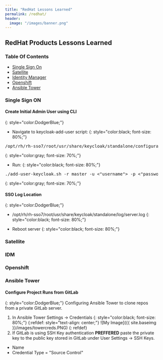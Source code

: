 ```yaml
---
title: "RedHat Lessons Learned"
permalink: /redhat/
header:
  image: "/images/banner.png"
---
```

## RedHat Products Lessons Learned

### Table Of Contents
* <a href="#SSO"> Single Sign On </a>
* <a href="#Satellite"> Satellite </a>
* <a href="#IDM"> Identity Manager </a>
* <a href="#Openshift"> Openshift </a>
* <a href="#AnsibleTower"> Ansible Tower </a>

<h3 id="SSO">Single Sign ON</h3>
<h4> Create Initial Admin User using CLI </h4>
{: style="color:DodgerBlue;"}

* Navigate to keycloak-add-user script:
{: style="color:black; font-size: 80%;"}
<pre>
/opt/rh/rh-sso7/root/usr/share/keycloak/standalone/configuration/keycloak-add-user.sh
</pre>
{: style="color:gray; font-size: 70%;"}

* Run:
{: style="color:black; font-size: 80%;"}

<pre>
./add-user-keycloak.sh -r master -u <"username"> -p <"password">
</pre>
{: style="color:gray; font-size: 70%;"}

<h4>SSO Log Location</h4>
{: style="color:DodgerBlue;"}

* /opt/rh/rh-sso7/root/usr/share/keycloak/standalone/log/server.log
{: style="color:black; font-size: 80%;"}

* Reboot server
{: style="color:black; font-size: 80%;"}

<h3 id="Satellite">Satellite</h3>

<h3 id="IDM">IDM</h3>

<h3 id="Openshift">Openshift</h3>

<h3 id="AnsibleTower">Ansible Tower</h3>
<h4>Configure Project Runs from GitLab</h4>
{: style="color:DodgerBlue;"}
Configuring Ansible Tower to clone repos from a private GitLab server.

1. In Ansible Tower Settings -> Credentials
{: style="color:black; font-size: 80%;"}
{:refdef: style="text-align: center;"}
![My Image]({{ site.baseimg }}/images/towercreds.PNG)
{: refdef}
2. If GitLab is using SSH Key authentication <b>PREFFERED</b> paste the private key to the public key stored in GitLab under User Settings -> SSH Keys.
  * Name
  * Credential Type = "Source Control"
